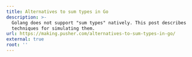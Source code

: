 ```yaml
---
title: Alternatives to sum types in Go
description: >-
  Golang does not support "sum types" natively. This post describes
  techniques for simulating them.
url: https://making.pusher.com/alternatives-to-sum-types-in-go/
external: true
root: ''
---
```

